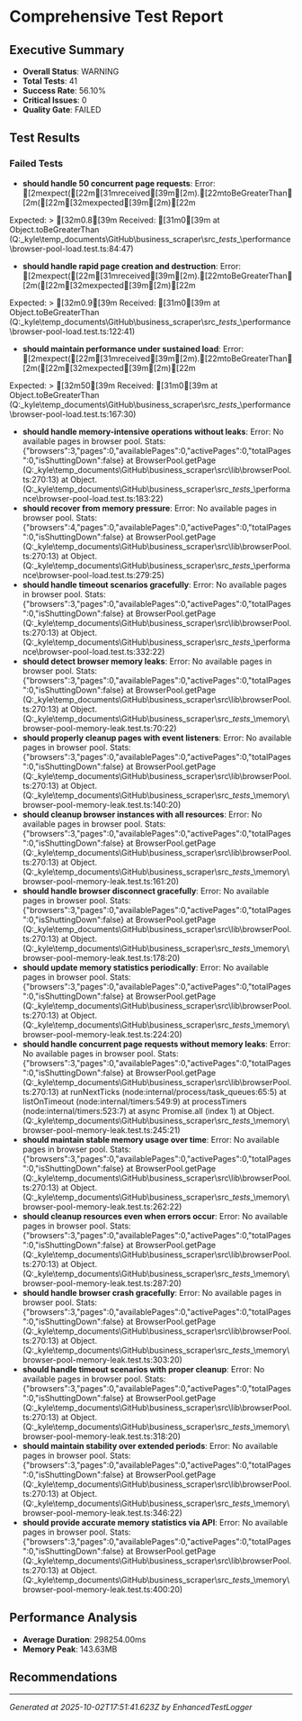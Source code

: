 # Comprehensive Test Report

## Executive Summary
- **Overall Status**: WARNING
- **Total Tests**: 41
- **Success Rate**: 56.10%
- **Critical Issues**: 0
- **Quality Gate**: FAILED

## Test Results
### Failed Tests
- **should handle 50 concurrent page requests**: Error: [2mexpect([22m[31mreceived[39m[2m).[22mtoBeGreaterThan[2m([22m[32mexpected[39m[2m)[22m

Expected: > [32m0.8[39m
Received:   [31m0[39m
    at Object.toBeGreaterThan (Q:\_kyle\temp_documents\GitHub\business_scraper\src\__tests__\performance\browser-pool-load.test.ts:84:47)
- **should handle rapid page creation and destruction**: Error: [2mexpect([22m[31mreceived[39m[2m).[22mtoBeGreaterThan[2m([22m[32mexpected[39m[2m)[22m

Expected: > [32m0.9[39m
Received:   [31m0[39m
    at Object.toBeGreaterThan (Q:\_kyle\temp_documents\GitHub\business_scraper\src\__tests__\performance\browser-pool-load.test.ts:122:41)
- **should maintain performance under sustained load**: Error: [2mexpect([22m[31mreceived[39m[2m).[22mtoBeGreaterThan[2m([22m[32mexpected[39m[2m)[22m

Expected: > [32m50[39m
Received:   [31m0[39m
    at Object.toBeGreaterThan (Q:\_kyle\temp_documents\GitHub\business_scraper\src\__tests__\performance\browser-pool-load.test.ts:167:30)
- **should handle memory-intensive operations without leaks**: Error: No available pages in browser pool. Stats: {"browsers":3,"pages":0,"availablePages":0,"activePages":0,"totalPages":0,"isShuttingDown":false}
    at BrowserPool.getPage (Q:\_kyle\temp_documents\GitHub\business_scraper\src\lib\browserPool.ts:270:13)
    at Object.<anonymous> (Q:\_kyle\temp_documents\GitHub\business_scraper\src\__tests__\performance\browser-pool-load.test.ts:183:22)
- **should recover from memory pressure**: Error: No available pages in browser pool. Stats: {"browsers":4,"pages":0,"availablePages":0,"activePages":0,"totalPages":0,"isShuttingDown":false}
    at BrowserPool.getPage (Q:\_kyle\temp_documents\GitHub\business_scraper\src\lib\browserPool.ts:270:13)
    at Object.<anonymous> (Q:\_kyle\temp_documents\GitHub\business_scraper\src\__tests__\performance\browser-pool-load.test.ts:279:25)
- **should handle timeout scenarios gracefully**: Error: No available pages in browser pool. Stats: {"browsers":3,"pages":0,"availablePages":0,"activePages":0,"totalPages":0,"isShuttingDown":false}
    at BrowserPool.getPage (Q:\_kyle\temp_documents\GitHub\business_scraper\src\lib\browserPool.ts:270:13)
    at Object.<anonymous> (Q:\_kyle\temp_documents\GitHub\business_scraper\src\__tests__\performance\browser-pool-load.test.ts:332:22)
- **should detect browser memory leaks**: Error: No available pages in browser pool. Stats: {"browsers":3,"pages":0,"availablePages":0,"activePages":0,"totalPages":0,"isShuttingDown":false}
    at BrowserPool.getPage (Q:\_kyle\temp_documents\GitHub\business_scraper\src\lib\browserPool.ts:270:13)
    at Object.<anonymous> (Q:\_kyle\temp_documents\GitHub\business_scraper\src\__tests__\memory\browser-pool-memory-leak.test.ts:70:22)
- **should properly cleanup pages with event listeners**: Error: No available pages in browser pool. Stats: {"browsers":3,"pages":0,"availablePages":0,"activePages":0,"totalPages":0,"isShuttingDown":false}
    at BrowserPool.getPage (Q:\_kyle\temp_documents\GitHub\business_scraper\src\lib\browserPool.ts:270:13)
    at Object.<anonymous> (Q:\_kyle\temp_documents\GitHub\business_scraper\src\__tests__\memory\browser-pool-memory-leak.test.ts:140:20)
- **should cleanup browser instances with all resources**: Error: No available pages in browser pool. Stats: {"browsers":3,"pages":0,"availablePages":0,"activePages":0,"totalPages":0,"isShuttingDown":false}
    at BrowserPool.getPage (Q:\_kyle\temp_documents\GitHub\business_scraper\src\lib\browserPool.ts:270:13)
    at Object.<anonymous> (Q:\_kyle\temp_documents\GitHub\business_scraper\src\__tests__\memory\browser-pool-memory-leak.test.ts:161:20)
- **should handle browser disconnect gracefully**: Error: No available pages in browser pool. Stats: {"browsers":3,"pages":0,"availablePages":0,"activePages":0,"totalPages":0,"isShuttingDown":false}
    at BrowserPool.getPage (Q:\_kyle\temp_documents\GitHub\business_scraper\src\lib\browserPool.ts:270:13)
    at Object.<anonymous> (Q:\_kyle\temp_documents\GitHub\business_scraper\src\__tests__\memory\browser-pool-memory-leak.test.ts:178:20)
- **should update memory statistics periodically**: Error: No available pages in browser pool. Stats: {"browsers":3,"pages":0,"availablePages":0,"activePages":0,"totalPages":0,"isShuttingDown":false}
    at BrowserPool.getPage (Q:\_kyle\temp_documents\GitHub\business_scraper\src\lib\browserPool.ts:270:13)
    at Object.<anonymous> (Q:\_kyle\temp_documents\GitHub\business_scraper\src\__tests__\memory\browser-pool-memory-leak.test.ts:224:20)
- **should handle concurrent page requests without memory leaks**: Error: No available pages in browser pool. Stats: {"browsers":3,"pages":0,"availablePages":0,"activePages":0,"totalPages":0,"isShuttingDown":false}
    at BrowserPool.getPage (Q:\_kyle\temp_documents\GitHub\business_scraper\src\lib\browserPool.ts:270:13)
    at runNextTicks (node:internal/process/task_queues:65:5)
    at listOnTimeout (node:internal/timers:549:9)
    at processTimers (node:internal/timers:523:7)
    at async Promise.all (index 1)
    at Object.<anonymous> (Q:\_kyle\temp_documents\GitHub\business_scraper\src\__tests__\memory\browser-pool-memory-leak.test.ts:245:21)
- **should maintain stable memory usage over time**: Error: No available pages in browser pool. Stats: {"browsers":3,"pages":0,"availablePages":0,"activePages":0,"totalPages":0,"isShuttingDown":false}
    at BrowserPool.getPage (Q:\_kyle\temp_documents\GitHub\business_scraper\src\lib\browserPool.ts:270:13)
    at Object.<anonymous> (Q:\_kyle\temp_documents\GitHub\business_scraper\src\__tests__\memory\browser-pool-memory-leak.test.ts:262:22)
- **should cleanup resources even when errors occur**: Error: No available pages in browser pool. Stats: {"browsers":3,"pages":0,"availablePages":0,"activePages":0,"totalPages":0,"isShuttingDown":false}
    at BrowserPool.getPage (Q:\_kyle\temp_documents\GitHub\business_scraper\src\lib\browserPool.ts:270:13)
    at Object.<anonymous> (Q:\_kyle\temp_documents\GitHub\business_scraper\src\__tests__\memory\browser-pool-memory-leak.test.ts:287:20)
- **should handle browser crash gracefully**: Error: No available pages in browser pool. Stats: {"browsers":3,"pages":0,"availablePages":0,"activePages":0,"totalPages":0,"isShuttingDown":false}
    at BrowserPool.getPage (Q:\_kyle\temp_documents\GitHub\business_scraper\src\lib\browserPool.ts:270:13)
    at Object.<anonymous> (Q:\_kyle\temp_documents\GitHub\business_scraper\src\__tests__\memory\browser-pool-memory-leak.test.ts:303:20)
- **should handle timeout scenarios with proper cleanup**: Error: No available pages in browser pool. Stats: {"browsers":3,"pages":0,"availablePages":0,"activePages":0,"totalPages":0,"isShuttingDown":false}
    at BrowserPool.getPage (Q:\_kyle\temp_documents\GitHub\business_scraper\src\lib\browserPool.ts:270:13)
    at Object.<anonymous> (Q:\_kyle\temp_documents\GitHub\business_scraper\src\__tests__\memory\browser-pool-memory-leak.test.ts:318:20)
- **should maintain stability over extended periods**: Error: No available pages in browser pool. Stats: {"browsers":3,"pages":0,"availablePages":0,"activePages":0,"totalPages":0,"isShuttingDown":false}
    at BrowserPool.getPage (Q:\_kyle\temp_documents\GitHub\business_scraper\src\lib\browserPool.ts:270:13)
    at Object.<anonymous> (Q:\_kyle\temp_documents\GitHub\business_scraper\src\__tests__\memory\browser-pool-memory-leak.test.ts:346:22)
- **should provide accurate memory statistics via API**: Error: No available pages in browser pool. Stats: {"browsers":3,"pages":0,"availablePages":0,"activePages":0,"totalPages":0,"isShuttingDown":false}
    at BrowserPool.getPage (Q:\_kyle\temp_documents\GitHub\business_scraper\src\lib\browserPool.ts:270:13)
    at Object.<anonymous> (Q:\_kyle\temp_documents\GitHub\business_scraper\src\__tests__\memory\browser-pool-memory-leak.test.ts:400:20)

## Performance Analysis
- **Average Duration**: 298254.00ms
- **Memory Peak**: 143.63MB

## Recommendations


---
*Generated at 2025-10-02T17:51:41.623Z by EnhancedTestLogger*